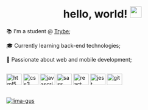 <h1 align="center"> hello, world! <img height="30" width="30" src="https://raw.githubusercontent.com/kaueMarques/kaueMarques/master/hi.gif" /> </h1>

<p>📚 I'm a student @ <a href="https://www.betrybe.com/"> Trybe</a>;</p> 
<p>🎓 Currently learning back-end technologies;</p>
<p>🖤 Passionate about web and mobile development;</p>

##
<p>
<img height="30" width="40" alt="html5" title="HTML5" src="https://cdn.jsdelivr.net/gh/devicons/devicon/icons/html5/html5-original.svg" />
<img height="30" width="40" alt="css3" title="CSS3" src="https://cdn.jsdelivr.net/gh/devicons/devicon/icons/css3/css3-original.svg" />
<img height="30" width="40" alt="javascript" title="JavaScript" src="https://cdn.jsdelivr.net/gh/devicons/devicon/icons/javascript/javascript-original.svg" />
<img height="30" width="40" alt="sass" title="SASS" src="https://cdn.jsdelivr.net/gh/devicons/devicon/icons/sass/sass-original.svg" />
<img height="30" width="40" alt="react" title="React" src="https://cdn.jsdelivr.net/gh/devicons/devicon/icons/react/react-original.svg" />
<img height="30" width="40" alt="jest" title="Jest" src="https://cdn.jsdelivr.net/gh/devicons/devicon/icons/jest/jest-plain.svg" />
<img height="30" width="40" alt="git" title="Git" src="https://cdn.jsdelivr.net/gh/devicons/devicon/icons/git/git-original.svg" />
</p>

##
<p>
<a href="https://linkedin.com/in/lima-gus" target="_blank"><img align="center" src="https://img.shields.io/badge/linkedin-%230077B5.svg?style=for-the-badge&logo=linkedin&logoColor=white" alt="lima-gus"/></a>
<!-- <a href="https://lima-gus.github.io/" target="_blank"><img align="center" src="https://img.shields.io/badge/github-%23121011.svg?style=for-the-badge&logo=github&logoColor=white" alt="lima-gus"/></a> -->
</p>

<!-- 
## 
ICONS
  <img height="30" width="40" alt="mysql" title="MySQL" src="https://cdn.jsdelivr.net/gh/devicons/devicon/icons/mysql/mysql-original.svg" />
  <img height="30" width="40" alt="nodejs" title="NodeJS" src="https://cdn.jsdelivr.net/gh/devicons/devicon/icons/nodejs/nodejs-original.svg" />
  <img height="30" width="40" alt="heroku" title="Heroku" src="https://cdn.jsdelivr.net/gh/devicons/devicon/icons/heroku/heroku-plain.svg" />
  <img height="30" width="40" alt="typescript" title="TypeScript" src="https://cdn.jsdelivr.net/gh/devicons/devicon/icons/typescript/typescript-original.svg" />
  <img height="30" width="40" alt="mongodb" title="MongoDB" src="https://cdn.jsdelivr.net/gh/devicons/devicon/icons/mongodb/mongodb-original.svg" />
  <img height="30" width="40" alt="python" title="Python" src="https://cdn.jsdelivr.net/gh/devicons/devicon/icons/python/python-original.svg" />

##
<p align="center"> 
<img height="160em" src="https://github-readme-stats.vercel.app/api?username=lima-gus&show_icons=true&count_private=true&theme=dark" />
<img height="160em" src="https://github-readme-stats.vercel.app/api/top-langs/?username=lima-gus&layout=compact&theme=dark&langs_count=5" />
</p> 
 -->
